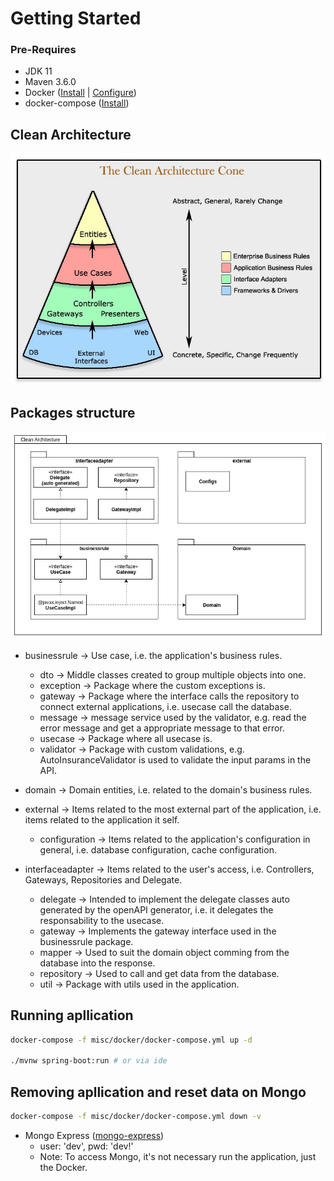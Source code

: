 # Getting Started

### Pre-Requires
- JDK 11
- Maven 3.6.0
- Docker ([Install](https://docs.docker.com/engine/install/ubuntu/ "Install") | [Configure](https://docs.docker.com/v17.09/engine/installation/linux/linux-postinstall/ "Configure"))
- docker-compose ([Install](https://docs.docker.com/compose/install/ "Install"))

## Clean Architecture
![Alt text](./docs/clean_architecture.png?raw=true "Clean Architecture Cone")

## Packages structure
![Alt text](./docs/packages_clean_architecture.png?raw=true "Clean Architecture Cone")

* businessrule -> Use case, i.e. the application's business rules.
    - dto -> Middle classes created to group multiple objects into one.
    - exception -> Package where the custom exceptions is.
    - gateway -> Package where the interface calls the repository to connect external applications, i.e. usecase call the database.
    - message -> message service used by the validator, e.g. read the error message and get a appropriate message to that error.
    - usecase -> Package where all usecase is.
    - validator -> Package with custom validations, e.g. AutoInsuranceValidator is used to validate the input params in the API.


* domain -> Domain entities, i.e. related to the domain's business rules.


* external -> Items related to the most external part of the application, i.e. items related to the application it self.
    - configuration -> Items related to the application's configuration in general, i.e. database configuration, cache configuration.


* interfaceadapter -> Items related to the user's access, i.e. Controllers, Gateways, Repositories and Delegate.
    - delegate -> Intended to implement the delegate classes auto generated by the openAPI generator, i.e. it delegates the responsability to the usecase.
    - gateway -> Implements the gateway interface used in the businessrule package.
    - mapper -> Used to suit the domain object comming from the database into the response.
    - repository -> Used to call and get data from the database.
    - util -> Package with utils used in the application.

## Running apllication

```bash
docker-compose -f misc/docker/docker-compose.yml up -d

./mvnw spring-boot:run # or via ide

```

## Removing apllication and reset data on Mongo
```bash
docker-compose -f misc/docker/docker-compose.yml down -v
```

- Mongo Express ([mongo-express](http://localhost:8086 "mongo-express"))
    - user: 'dev', pwd: 'dev!'
    - Note: To access Mongo, it's not necessary run the application, just the Docker.
